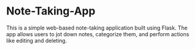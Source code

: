 # Note-Taking-App
This is a simple web-based note-taking application built using Flask. The app allows users to jot down notes, categorize them, and perform actions like editing and deleting. 
